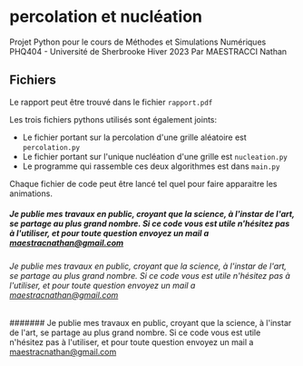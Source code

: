 # percolation et nucléation
Projet Python pour le cours de Méthodes et Simulations Numériques PHQ404 - Université de Sherbrooke Hiver 2023
Par MAESTRACCI Nathan

## Fichiers
Le rapport peut être trouvé dans le fichier `rapport.pdf`

Les trois fichiers pythons utilisés sont également joints:
* Le fichier portant sur la percolation d'une grille aléatoire est `percolation.py`
* Le fichier portant sur l'unique nucléation d'une grille est `nucleation.py`
* Le programme qui rassemble ces deux algorithmes est dans `main.py` 

Chaque fichier de code peut être lancé tel quel pour faire apparaitre les animations.


##### Je publie mes travaux en public, croyant que la science, à l'instar de l'art, se partage au plus grand nombre. Si ce code vous est utile n'hésitez pas à l'utiliser, et pour toute question envoyez un mail a maestracnathan@gmail.com
###### Je publie mes travaux en public, croyant que la science, à l'instar de l'art, se partage au plus grand nombre. Si ce code vous est utile n'hésitez pas à l'utiliser, et pour toute question envoyez un mail a maestracnathan@gmail.com
####### Je publie mes travaux en public, croyant que la science, à l'instar de l'art, se partage au plus grand nombre. Si ce code vous est utile n'hésitez pas à l'utiliser, et pour toute question envoyez un mail a maestracnathan@gmail.com
